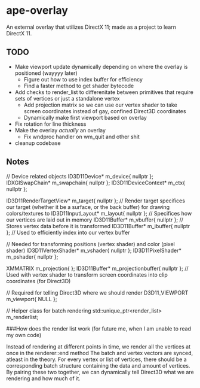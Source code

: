 # ape-overlay
An external overlay that utilizes DirectX 11; made as a project to learn DirectX 11.


## TODO
  - Make viewport update dynamically depending on where the overlay is positioned (wayyyy later)
	- Figure out how to use index buffer for efficiency
	- Find a faster method to get shader bytecode
  - Add checks to render_list to differenitate between primitives that require sets of vertices or just a standalone vertex
	- Add projection matrix so we can use our vertex shader to take screen coordinates instead of gay, confined Direct3D coordinates
	- Dynamically make first viewport based on overlay
  - Fix rotation for line thickness
  - Make the overlay *actually* an overlay
	- Fix wndproc handler on wm_quit and other shit
  - cleanup codebase
  
## Notes

// Device related objects
ID3D11Device* m_device{ nullptr };
IDXGISwapChain* m_swapchain{ nullptr };
ID3D11DeviceContext* m_ctx{ nullptr };

ID3D11RenderTargetView* m_target{ nullptr }; // Render target specifices our target (whether it be a surface, or the back buffer) for drawing colors/textures to
ID3D11InputLayout* m_layout{ nullptr }; // Specifices how our vertices are laid out in memory
ID3D11Buffer* m_vbuffer{ nullptr }; // Stores vertex data before it is transformed
ID3D11Buffer* m_ibuffer{ nullptr }; // Used to efficiently index into our vertex buffer


// Needed for transforming positions (vertex shader) and color (pixel shader)
ID3D11VertexShader* m_vshader{ nullptr };
ID3D11PixelShader* m_pshader{ nullptr };

XMMATRIX m_projection{ };
ID3D11Buffer* m_projectionbuffer{ nullptr }; // Used with vertex shader to transform screen coordinates into clip coordinates (for Direct3D)

// Required for telling Direct3D where we should render
D3D11_VIEWPORT m_viewport{ NULL };

// Helper class for batch rendering
std::unique_ptr<render_list> m_renderlist;

###How does the render list work (for future me, when I am unable to read my own code)

Instead of rendering at different points in time, we render all the vertices at once in the renderer::end method
The batch and vertex vectors are synced, atleast in the theory. 
For every vertex or list of vertices, there should be a corresponding batch structure containing the data and amount of vertices.
By pairing these two together, we can dynamically tell Direct3D what we are rendering and how much of it.

